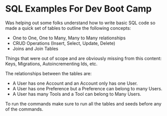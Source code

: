 # SQL Examples For Dev Boot Camp

Was helping out some folks understand how to write basic SQL code so made a quick set of tables to outline the following concepts: 
 - One to One, One to Many, Many to Many relationships
 - CRUD Operations (Insert, Select, Update, Delete) 
 - Joins and Join Tables

Things that were out of scope and are obviously missing from this content: Keys, Migrations, Autoincrementing Ids, etc. 

The relationships between the tables are: 
 - A User has one Account and an Account only has one User.
 - A User has one Preference but a Preference can belong to many Users.
 - A User has many Tools and a Tool can belong to Many Users.

To run the commands make sure to run all the tables and seeds before any of the commands. 
